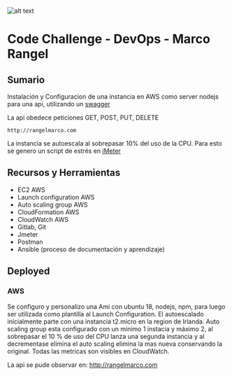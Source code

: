 ![alt text](http://rangelmarco.com/images/logo.png) 
# Code Challenge - DevOps - Marco Rangel

## Sumario
Instalación y Configuracion de una instancia en AWS como server nodejs para una api, utilizando un [swagger](https://gitlab.com/marcorangel/cloudappi/tree/master/api)

La api obedece peticiones GET, POST, PUT, DELETE

```
http://rangelmarco.com
```

La instancia se autoescala al sobrepasar 10% del uso de la CPU. Para esto se genero un script de estrés en [jMeter](https://gitlab.com/marcorangel/cloudappi/blob/master/jMeter) 


## Recursos y Herramientas
*  EC2 AWS
*  Launch configuration AWS
*  Auto scaling group AWS
*  CloudFormation AWS
*  CloudWatch AWS
*  Gitlab, Git
*  Jmeter
*  Postman
*  Ansible (proceso de documentación y aprendizaje)


## Deployed
### AWS
Se configuro y personalizo una Ami con ubuntu 18, nodejs, npm, para luego ser utilizada como plantilla al Launch Configuration. El autoescalado inicialmente parte con una instancia t2.micro en la region de Irlanda. Auto scaling group esta configurado con un minimo 1 instacia y máximo 2, al sobrepasar el 10 % de uso del CPU lanza una segunda instancia y al decrementase elimina el auto scaling elimina la mas nueva conservando la original. Todas las metricas son visibles en CloudWatch.

La api se pude observar en: http://rangelmarco.com



